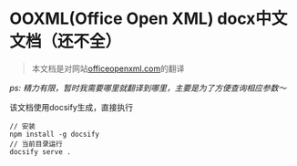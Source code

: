 # OOXML(Office Open XML) docx中文文档（还不全）

> 本文档是对网站[officeopenxml.com](http://officeopenxml.com/)的翻译

*ps: 精力有限，暂时我需要哪里就翻译到哪里，主要是为了方便查询相应参数～*

该文档使用docsify生成，直接执行
```
// 安装
npm install -g docsify
// 当前目录运行
docsify serve .
```
